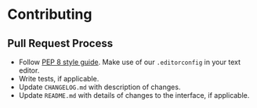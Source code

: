 # Contributing

## Pull Request Process

- Follow [PEP 8 style guide](https://pep8.org/). Make use of our `.editorconfig` in your text editor.
- Write tests, if applicable.
- Update `CHANGELOG.md` with description of changes.
- Update `README.md` with details of changes to the interface, if applicable.
